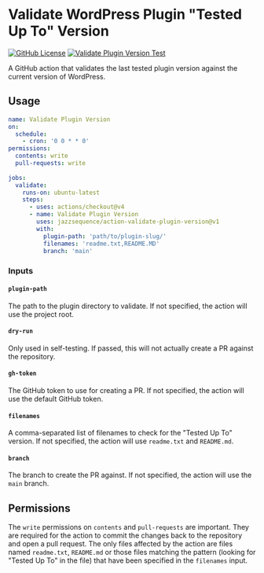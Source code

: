 # Validate WordPress Plugin "Tested Up To" Version
[![GitHub License](https://img.shields.io/github/license/jazzsequence/action-validate-plugin-version)](https://github.com/jazzsequence/action-validate-plugin-version/blob/main/LICENSE)
[![Validate Plugin Version Test](https://github.com/jazzsequence/action-validate-plugin-version/actions/workflows/test.yml/badge.svg)](https://github.com/jazzsequence/action-validate-plugin-version/actions/workflows/test.yml)

A GitHub action that validates the last tested plugin version against the current version of WordPress.

## Usage

```yaml
name: Validate Plugin Version
on:
  schedule:
    - cron: '0 0 * * 0'
permissions:
  contents: write
  pull-requests: write
  
jobs:
  validate:
    runs-on: ubuntu-latest
    steps:
      - uses: actions/checkout@v4
      - name: Validate Plugin Version
        uses: jazzsequence/action-validate-plugin-version@v1
        with:
          plugin-path: 'path/to/plugin-slug/'
          filenames: 'readme.txt,README.MD'
          branch: 'main'
```

### Inputs

#### `plugin-path`
The path to the plugin directory to validate. If not specified, the action will use the project root.

#### `dry-run`
Only used in self-testing. If passed, this will not actually create a PR against the repository.

#### `gh-token`
The GitHub token to use for creating a PR. If not specified, the action will use the default GitHub token.

#### `filenames`
A comma-separated list of filenames to check for the "Tested Up To" version. If not specified, the action will use `readme.txt` and `README.md`.

#### `branch`
The branch to create the PR against. If not specified, the action will use the `main` branch.

## Permissions

The `write` permissions on `contents` and `pull-requests` are important. They are required for the action to commit the changes back to the repository and open a pull request. The only files affected by the action are files named `readme.txt`, `README.md` or those files matching the pattern (looking for "Tested Up To" in the file) that have been specified in the `filenames` input. 
